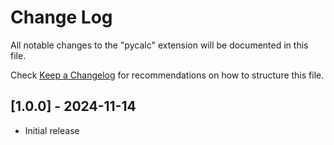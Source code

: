 # Change Log

All notable changes to the "pycalc" extension will be documented in this file.

Check [Keep a Changelog](http://keepachangelog.com/) for recommendations on how to structure this file.

## [1.0.0] - 2024-11-14

- Initial release
